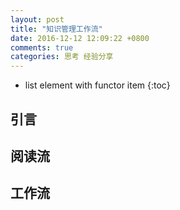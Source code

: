 ```yaml
---
layout: post
title: "知识管理工作流"
date: 2016-12-12 12:09:22 +0800
comments: true
categories: 思考 经验分享
---
```

* list element with functor item
{:toc}

## 引言
## 阅读流
## 工作流
